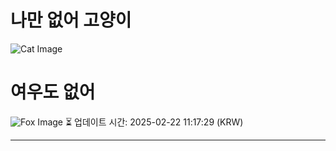 
# 나만 없어 고양이

![Cat Image](https://cdn2.thecatapi.com/images/MjEa4UzfB.jpg)

# 여우도 없어
![Fox Image](https://randomfox.ca/images/122.jpg)
⏳ 업데이트 시간: 2025-02-22 11:17:29 (KRW)

---
